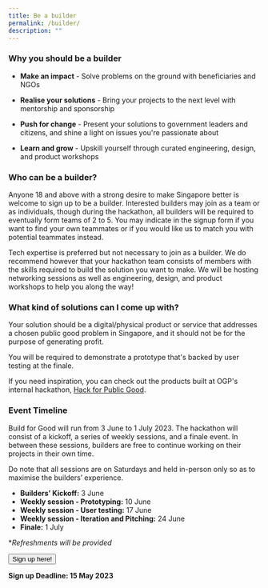 ```yaml
---
title: Be a builder
permalink: /builder/
description: ""
---
```

### **Why you should be a builder**
* **Make an impact** - Solve problems on the ground with beneficiaries and NGOs

* **Realise your solutions** - Bring your projects to the next level with mentorship and sponsorship

* **Push for change** - Present your solutions to government leaders and citizens, and shine a light on issues you're passionate about

*  **Learn and grow** - Upskill yourself through curated engineering, design, and product workshops 

### **Who can be a builder?**
Anyone 18 and above with a strong desire to make Singapore better is welcome to sign up to be a builder. Interested builders may join as a team or as individuals, though during the hackathon, all builders will be required to eventually form teams of 2 to 5. You may indicate in the signup form if you want to find your own teammates or if you would like us to match you with potential teammates instead.

Tech expertise is preferred but not necessary to join as a builder. We do recommend however that your hackathon team consists of members with the skills required to build the solution you want to make. We will be hosting networking sessions as well as engineering, design, and product workshops to help you along the way!

### **What kind of solutions can I come up with?**

Your solution should be a digital/physical product or service that addresses a chosen public good problem in Singapore, and it should not be for the purpose of generating profit. 

You will be required to demonstrate a prototype that's backed by user testing at the finale.

If you need inspiration, you can check out the products built at OGP's internal hackathon, [Hack for Public Good](https://hack.gov.sg/2023-prototypes/armoury/).

### **Event Timeline**

Build for Good will run from 3 June to 1 July 2023. The hackathon will consist of a kickoff, a series of weekly sessions, and a finale event. In between these sessions, builders are free to continue working on their projects in their own time.

Do note that all sessions are on Saturdays and held in-person only so as to maximise the builders’ experience. 

*  **Builders’ Kickoff:** 3 June
*  **Weekly session - Prototyping:** 10 June
*  **Weekly session - User testing:** 17 June
*  **Weekly session - Iteration and Pitching:** 24 June
*  **Finale:** 1 July

**Refreshments will be provided*

<a class="padding--top padding--bottom is-inline-block" href="https://go.gov.sg/buildforgood23"><button class="bp-button is-secondary is-medium has-text-white is-uppercase search-button">Sign up here!</button></a>

**Sign up Deadline: 15 May 2023**